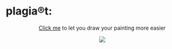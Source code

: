 # plagia®t:
<p align="center">
  <a href="https://sonshiko.github.io/Leonardo" target="_blank">Click me</a> to let you draw your painting more easier
</p>
<p align="center">
  <img src="img/plagiart-2.gif">
</p>

